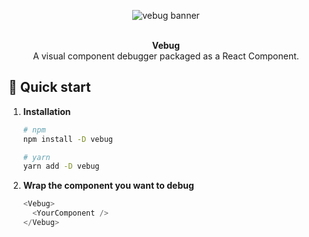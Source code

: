 <p align="center">
  <img src="" alt="vebug banner" align="center" />
</p>

<br />

<div align="center"><strong>Vebug</strong></div>
<div align="center">A visual component debugger packaged as a React Component.</div>

## 🚀 Quick start

1.  **Installation**

    ```sh
    # npm
    npm install -D vebug

    # yarn
    yarn add -D vebug
    ```

2.  **Wrap the component you want to debug**

    ```js
    <Vebug>
      <YourComponent />
    </Vebug>
    ```
